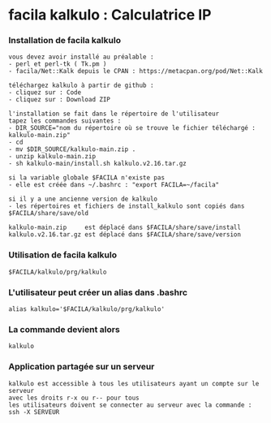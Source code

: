 # facila kalkulo : Calculatrice IP
### Installation de facila kalkulo
```
vous devez avoir installé au préalable :
- perl et perl-tk ( Tk.pm )
- facila/Net::Kalk depuis le CPAN : https://metacpan.org/pod/Net::Kalk

téléchargez kalkulo à partir de github :
- cliquez sur : Code
- cliquez sur : Download ZIP

l'installation se fait dans le répertoire de l'utilisateur
tapez les commandes suivantes :
- DIR_SOURCE="nom du répertoire où se trouve le fichier téléchargé : kalkulo-main.zip"
- cd
- mv $DIR_SOURCE/kalkulo-main.zip .
- unzip kalkulo-main.zip
- sh kalkulo-main/install.sh kalkulo.v2.16.tar.gz

si la variable globale $FACILA n'existe pas
- elle est créée dans ~/.bashrc : "export FACILA=~/facila"

si il y a une ancienne version de kalkulo
- les répertoires et fichiers de install_kalkulo sont copiés dans $FACILA/share/save/old

kalkulo-main.zip     est déplacé dans $FACILA/share/save/install
kalkulo.v2.16.tar.gz est déplacé dans $FACILA/share/save/version
```
### Utilisation de facila kalkulo
```
$FACILA/kalkulo/prg/kalkulo
```
### L'utilisateur peut créer un alias dans .bashrc
```
alias kalkulo='$FACILA/kalkulo/prg/kalkulo'
```
### La commande devient alors
```
kalkulo
```
### Application partagée sur un serveur
```
kalkulo est accessible à tous les utilisateurs ayant un compte sur le serveur
avec les droits r-x ou r-- pour tous
les utilisateurs doivent se connecter au serveur avec la commande : ssh -X SERVEUR
```
